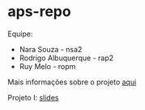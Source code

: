 # aps-repo

Equipe:

- Nara Souza - nsa2
- Rodrigo Albuquerque - rap2
- Ruy Melo - ropm

Mais informações sobre o projeto [aqui](https://docs.google.com/document/d/1OC9vfZhS6Xjq5QN9O0Cwgs1V87-Hjrxid7_eP5IUg3w/edit?usp=sharing)

Projeto I: [slides](https://docs.google.com/presentation/d/1po0NNGfERM8tlT8dX-IhKogYgXRnx2mdgsPe8HWUH2o/edit#slide=id.ge2cedb73c0_0_158)
